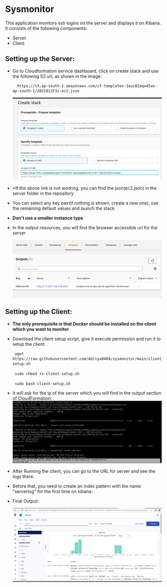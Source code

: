 # Sysmonitor

This application monitors ssh logins on the server and displays it on Kibana. It consists of the following components:
* Server
* Client

## Setting up the Server:

* Go to Cloudformation service dashboard, click on create stack and use the following S3 url, as shown in the image:

        https://s3.ap-south-1.amazonaws.com/cf-templates-1auc82aqo45as-ap-south-1/2021011F3z-ec2.json

   ![ClouFormationS3URL](/images/cfs3url.png)
  
* *If the above link is not working, you can find the json(ec2.json) in the server folder in the repository
* You can select any key pair(if nothing is shown, create a new one), use the remaining default values and launch the stack
* **Don't use a smaller instance type**
* In the output resources, you will find the browser accessible url for the server

   ![ServerURL](/images/outputs3.png)

## Setting up the Client:

* **The only prerequisite is that Docker should be installed on the client which you want to monitor**

* Download the client setup script, give it execute permission and run it to setup the client:

       wget https://raw.githubusercontent.com/Aditya0404/sysmonitor/main/client/client-setup.sh

       sudo chmod +x client-setup.sh

       sudo bash client-setup.sh

* It will ask for the ip of the server which you will find in the output section of CloudFormation:
   ![ServerIP](/images/serverip.png)


* After Running the client, you can go to the URL for server and see the logs there. 
* Before that, you need to create an index pattern with the name "serverlog" for the first time on kibana:
* Final Output:

   ![KibanaFinal](/images/final.png)

